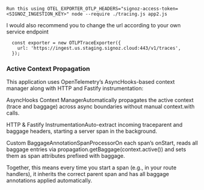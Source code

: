 `Run this using OTEL_EXPORTER_OTLP_HEADERS="signoz-access-token=<SIGNOZ_INGESTION_KEY>" node --require ./tracing.js app2.js`

I would also recommend you to change the url according to your own service endpoint
```
  const exporter = new OTLPTraceExporter({
    url: 'https://ingest.us.staging.signoz.cloud:443/v1/traces',
  });
```

### Active Context Propagation

This application uses OpenTelemetry’s AsyncHooks-based context manager along with HTTP and Fastify instrumentation:

AsyncHooks Context ManagerAutomatically propagates the active context (trace and baggage) across async boundaries without manual context.with calls.

HTTP & Fastify InstrumentationAuto-extract incoming traceparent and baggage headers, starting a server span in the background.

Custom BaggageAnnotationSpanProcessorOn each span’s onStart, reads all baggage entries via propagation.getBaggage(context.active()) and sets them as span attributes prefixed with baggage.

Together, this means every time you start a span (e.g., in your route handlers), it inherits the correct parent span and has all baggage annotations applied automatically.